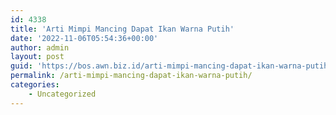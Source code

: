 ```yaml
---
id: 4338
title: 'Arti Mimpi Mancing Dapat Ikan Warna Putih'
date: '2022-11-06T05:54:36+00:00'
author: admin
layout: post
guid: 'https://bos.awn.biz.id/arti-mimpi-mancing-dapat-ikan-warna-putih/'
permalink: /arti-mimpi-mancing-dapat-ikan-warna-putih/
categories:
    - Uncategorized
---
```


